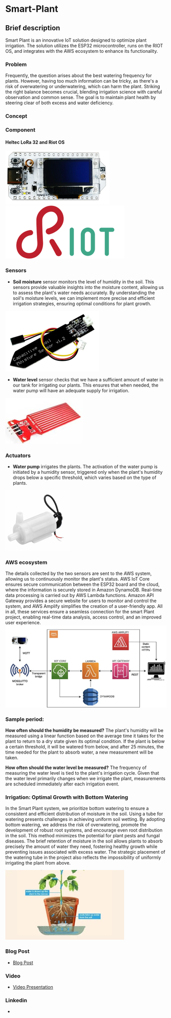 # Smart-Plant

## Brief description

Smart Plant is an innovative IoT solution designed to optimize plant irrigation. The solution utilizes the ESP32 microcontroller, runs on the RIOT OS, and integrates with the AWS ecosystem to enhance its functionality.

### Problem
Frequently, the question arises about the best watering frequency for plants. However, having too much information can be tricky, as there's a risk of overwatering or underwatering, which can harm the plant. Striking the right balance becomes crucial, blending irrigation science with careful observation and common sense. The goal is to maintain plant health by steering clear of both excess and water deficiency.

### Concept

### Component
#### Heltec LoRa 32 and Riot OS

![](/images/LORA32.png)
![](/images/riot_os.png)
### Sensors
- **Soil moisture** sensor monitors the level of humidity in the soil. This sensors provide valuable insights into the moisture content, allowing us to assess the plant's water needs accurately. By understanding the soil's moisture levels, we can implement more precise and efficient irrigation strategies, ensuring optimal conditions for plant growth.

![](/images/soil-moisture.png)

- **Water level** sensor checks that we have a sufficient amount of water in our tank for irrigating our plants. This ensures that when needed, the water pump will have an adequate supply for irrigation.

![](/images/water_level.jpg)

### Actuators
- **Water pump** irrigates the plants. The activation of the water pump is initiated by a humidity sensor, triggered only when the plant's humidity drops below a specific threshold, which varies based on the type of plants.

![](/images/water_pump.png) 
### AWS ecosystem
The details collected by the two sensors are sent to the AWS system, allowing us to continuously monitor the plant's status. AWS IoT Core ensures secure communication between the ESP32 board and the cloud, where the information is securely stored in Amazon DynamoDB. Real-time data processing is carried out by AWS Lambda functions. Amazon API Gateway provides a secure website for users to monitor and control the system, and AWS Amplify simplifies the creation of a user-friendly app. All in all, these services ensure a seamless connection for the smart Plant project, enabling real-time data analysis, access control, and an improved user experience.
![](/images/network_architecture.jpg)

### Sample period: 
**How often should the humidity be measured?** The plant's humidity will be measured using a linear function based on the average time it takes for the plant to return to a dry state given its optimal condition. If the plant is below a certain threshold, it will be watered from below, and after 25 minutes, the time needed for the plant to absorb water, a new measurement will be taken.

**How often should the water level be measured?** The frequency of measuring the water level is tied to the plant's irrigation cycle. Given that the water level primarily changes when we irrigate the plant, measurements are scheduled immediately after each irrigation event.

### Irrigation: Optimal Growth with Bottom Watering
In the Smart Plant system, we prioritize bottom watering to ensure a consistent and efficient distribution of moisture in the soil. Using a tube for watering presents challenges in achieving uniform soil wetting. By adopting bottom watering, we address the risk of overwatering, promote the development of robust root systems, and encourage even root distribution in the soil. This method minimizes the potential for plant pests and fungal diseases. The brief retention of moisture in the soil allows plants to absorb precisely the amount of water they need, fostering healthy growth while preventing issues associated with excess water. The strategic placement of the watering tube in the project also reflects the impossibility of uniformly irrigating the plant from above.

![](/images/Bottom-Watering.jpg)

### Blog Post

- [Blog Post](https://www.hackster.io/gavrieldnp/smart-plant-abd308)

### Video

- [Video Presentation](https://youtu.be/y7Vcms6Gt4k)
### Linkedin
- [](https://it.linkedin.com/in/gavriel-di-nepi-544a971b1?trk=public_profile_browsemap_profile-result-card_result-card_full-click)
